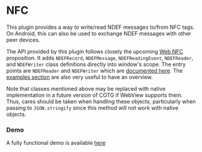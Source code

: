 # NFC

This plugin provides a way to write/read NDEF messages to/from NFC tags. On Android, this can also be used to exchange NDEF messages with other peer devices.

The API provided by this plugin follows closely the upcoming [Web NFC](https://w3c.github.io/web-nfc/) proposition. It adds `NDEFRecord`, `NDEFMessage`, `NDEFReadingEvent`, `NDEFReader`, and `NDEFWriter` class definitions directly into window's scope. The entry points are `NDEFReader` and `NDEFWriter` which are [documented here](https://w3c.github.io/web-nfc/#the-ndefreader-and-ndefwriter-objects). The  [examples section](https://w3c.github.io/web-nfc/#examples) are also very useful to have an overview.

Note that classes mentioned above may be replaced with native implementation in a future version of COTG if WebView supports them. Thus, cares should be taken when handling these objects, particularly when passing to `JSON.stringify` since this method will not work with native objects.

### Demo
A fully functional demo is available [here](https://nu-book.github.io/test-form-generator/mod-nfc.html)

